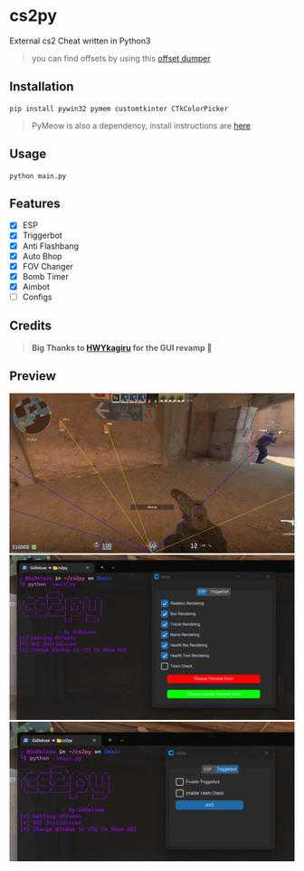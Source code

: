 
# cs2py

External cs2 Cheat written in Python3

> you can find offsets by using this [offset dumper](https://github.com/a2x/cs2-dumper)

## Installation

```
pip install pywin32 pymem customtkinter CTkColorPicker
```

> PyMeow is also a dependency, install instructions are [here](https://github.com/qb-0/pyMeow?tab=readme-ov-file#floppy_disk-installation)

## Usage

```
python main.py
```

## Features

- [x] ESP
- [x] Triggerbot
- [x] Anti Flashbang
- [x] Auto Bhop
- [x] FOV Changer
- [x] Bomb Timer
- [x] Aimbot
- [ ] Configs

## Credits

> **Big Thanks to [HWYkagiru](https://github.com/HWYkagiru) for the GUI revamp 💖**

## Preview

![esp](https://github.com/GsDeluxe/cs2py/blob/main/cs2esp.jpg?raw=true)
![esp_tab](https://github.com/GsDeluxe/cs2py/blob/main/esp_tab.png?raw=true)
![triggerbot_tab](https://github.com/GsDeluxe/cs2py/blob/main/triggerbot_tab.png?raw=true)

